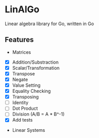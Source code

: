 # LinAlGo

Linear algebra library for Go, written in Go

## Features

-   Matrices

*   [x] Addition/Substraction
*   [x] Scalar/Transformation
*   [x] Transpose
*   [x] Negate
*   [x] Value Setting
*   [x] Equality Checking
*   [x] Transposing
*   [ ] Identity
*   [ ] Dot Product
*   [ ] Division (A/B = A \* B^-1)
*   [x] Add tests
*   Linear Systems
